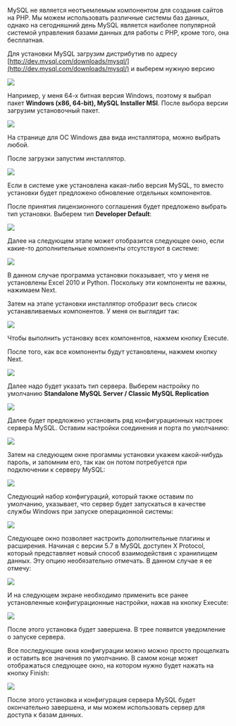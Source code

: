 MySQL не является неотъемлемым компонентом для создания сайтов на PHP. Мы можем использовать различные системы баз данных, однако на сегодняшний день MySQL является наиболее популярной системой управления базами данных для работы с PHP, кроме того, она бесплатная.

Для установки MySQL загрузим дистрибутив по адресу [http://dev.mysql.com/downloads/mysql/](http://dev.mysql.com/downloads/mysql/) и выберем нужную версию

![](https://metanit.com/web/php/pics/1.25.png)

Например, у меня 64-х битная версия Windows, поэтому я выбрал пакет **Windows (x86, 64-bit), MySQL Installer MSI**. После выбора версии загрузим установочный пакет.

![](https://metanit.com/web/php/pics/1.1.png)

На странице для ОС Windows два вида инсталлятора, можно выбрать любой.

После загрузки запустим инсталлятор.

![](https://metanit.com/web/php/pics/1.2.png)

Если в системе уже установлена какая-либо версия MySQL, то вместо установки будет предложено обновление отдельных компонентов.

После принятия лицензионного соглашения будет предложено выбрать тип установки. Выберем тип **Developer Default**:

![](https://metanit.com/web/php/pics/1.3.png)

Далее на следующем этапе может отобразится следующее окно, если какие-то дополнительные компоненты отсутствуют в системе:

![](https://metanit.com/web/php/pics/1.4.png)

В данном случае программа установки показывает, что у меня не установлены Excel 2010 и Python. Поскольку эти компоненты не важны, нажимаем Next.

Затем на этапе установки инсталлятор отобразит весь список устанавливаемых компонентов. У меня он выглядит так:

![](https://metanit.com/web/php/pics/1.5.png)

Чтобы выполнить установку всех компонентов, нажмем кнопку Execute.

После того, как все компоненты будут установлены, нажмем кнопку Next.

![](https://metanit.com/web/php/pics/1.6.png)

Далее надо будет указать тип сервера. Выберем настройку по умолчанию **Standalone MySQL Server / Classic MySQL Replication**

![](https://metanit.com/web/php/pics/1.26.png)

Далее будет предложено установить ряд конфигурационных настроек сервера MySQL. Оставим настройки соединения и порта по умолчанию:

![](https://metanit.com/web/php/pics/1.7.png)

Затем на следующем окне прогаммы установки укажем какой-нибудь пароль, и запомним его, так как он потом потребуется при подключении к серверу MySQL:

![](https://metanit.com/web/php/pics/1.8.png)

Следующий набор конфигураций, который также оставим по умолчанию, указывает, что сервер будет запускаться в качестве службы Windows при запуске операционной системы:

![](https://metanit.com/web/php/pics/1.9.png)

Следующее окно позволяет настроить дополнительные плагины и расширения. Начиная с версии 5.7 в MySQL доступен X Protocol, который представляет новый способ взаимодействия с хранилищем данных. Эту опцию необязательно отмечать. В данном случае я ее отмечу:

![](https://metanit.com/web/php/pics/1.27.png)

И на следующем экране необходимо применить все ранее установленные конфигурационные настройки, нажав на кнопку Execute:

![](https://metanit.com/web/php/pics/1.10.png)

После этого установка будет завершена. В трее появится уведомление о запуске сервера.

Все последующие окна конфигурации можно можно просто прощелкать и оставить все значения по умолчанию. В самом конце может отображаться следующее окно, на котором нужно будет нажать на кнопку Finish:

![](https://metanit.com/web/php/pics/1.28.png)

После этого установка и конфигурация сервера MySQL будет окончательно завершена, и мы можем использовать сервер для доступа к базам данных.
